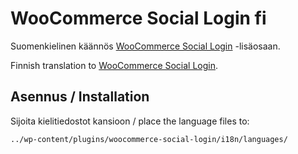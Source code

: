 # WooCommerce Social Login fi

Suomenkielinen käännös [WooCommerce Social Login](http://www.woothemes.com/products/woocommerce-social-login/) -lisäosaan.

Finnish translation to [WooCommerce Social Login](http://www.woothemes.com/products/woocommerce-social-login/).

## Asennus / Installation

Sijoita kielitiedostot kansioon / place the language files to:

```
../wp-content/plugins/woocommerce-social-login/i18n/languages/
```
